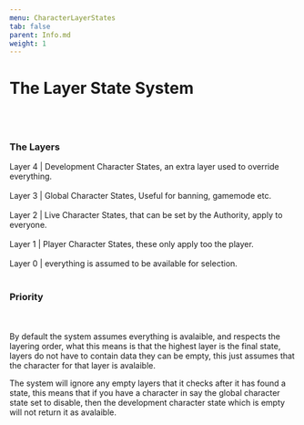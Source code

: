 ```yaml
---
menu: CharacterLayerStates 
tab: false
parent: Info.md
weight: 1
---
```


# The Layer State System
<br/><br/>
### The Layers

Layer 4 | Development Character States, an extra layer used to override everything.
<br/><br/>
Layer 3 | Global Character States, Useful for banning, gamemode etc.
<br/><br/>
Layer 2 | Live Character States, that can be set by the Authority, apply to everyone.
<br/><br/>
Layer 1 | Player Character States, these only apply too the player.
<br/><br/>
Layer 0 | everything is assumed to be available for selection.
<br/><br/>

### Priority 
<br/><br/>
By default the system assumes everything is avalaible, and respects the layering order, what this 
means is that the highest layer is the final state, layers do not have to contain data they can 
be empty, this just assumes that the character for that layer is avalaible. 

The system will ignore any empty layers that it checks after it has found a state, this means that if 
you have a character in say the global character state set to disable, then the development character 
state which is empty will not return it as avalaible.  